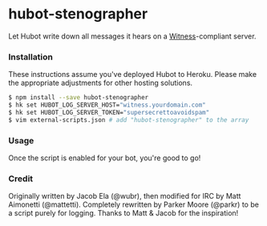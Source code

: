 hubot-stenographer
==================

Let Hubot write down all messages it hears on a [Witness][]-compliant server.

[Witness]: https://github.com/parkr/witness

### Installation

These instructions assume you've deployed Hubot to Heroku. Please make the
appropriate adjustments for other hosting solutions.

```bash
$ npm install --save hubot-stenographer
$ hk set HUBOT_LOG_SERVER_HOST="witness.yourdomain.com"
$ hk set HUBOT_LOG_SERVER_TOKEN="supersecrettoavoidspam"
$ vim external-scripts.json # add "hubot-stenographer" to the array
```

### Usage

Once the script is enabled for your bot, you're good to go!

### Credit

Originally written by Jacob Ela (@wubr), then modified for IRC by
Matt Aimonetti (@mattetti). Completely rewritten by Parker Moore
(@parkr) to be a script purely for logging. Thanks to Matt & Jacob
for the inspiration!
